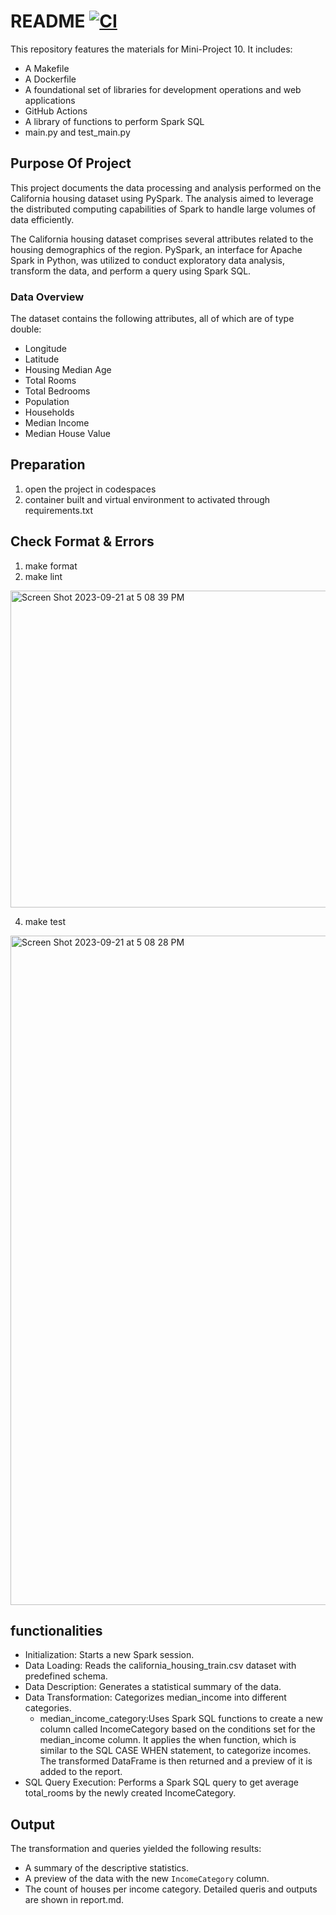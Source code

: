 # README [![CI](https://github.com/nogibjj/Project4_Vivian/actions/workflows/ci.yml/badge.svg)](https://github.com/nogibjj/Project4_Vivian/actions/workflows/ci.yml)

This repository features the materials for Mini-Project 10. It includes: 
- A Makefile
- A Dockerfile
- A foundational set of libraries for development operations and web applications
- GitHub Actions
- A library of functions to perform Spark SQL
- main.py and test_main.py

## Purpose Of Project
This project documents the data processing and analysis performed on the California housing dataset using PySpark. The analysis aimed to leverage the distributed computing capabilities of Spark to handle large volumes of data efficiently.

The California housing dataset comprises several attributes related to the housing demographics of the region. PySpark, an interface for Apache Spark in Python, was utilized to conduct exploratory data analysis, transform the data, and perform a query using Spark SQL.

### Data Overview
The dataset contains the following attributes, all of which are of type double:
- Longitude
- Latitude
- Housing Median Age
- Total Rooms
- Total Bedrooms
- Population
- Households
- Median Income
- Median House Value

## Preparation 
1. open the project in codespaces
2. container built and virtual environment to activated through requirements.txt

## Check Format & Errors
1. make format
2. make lint

<img width="507" alt="Screen Shot 2023-09-21 at 5 08 39 PM" src="https://github.com/nogibjj/Project4_Vivian/assets/143654445/3f7de37e-b25b-4732-911c-6eceedb7b046">

4. make test

<img width="1071" alt="Screen Shot 2023-09-21 at 5 08 28 PM" src="https://github.com/nogibjj/Project4_Vivian/assets/143654445/6a30d369-56af-4fc9-b6e0-96517d80b08b">


## functionalities
- Initialization: Starts a new Spark session.
- Data Loading: Reads the california_housing_train.csv dataset with predefined schema.
- Data Description: Generates a statistical summary of the data.
- Data Transformation: Categorizes median_income into different categories.
    - median_income_category:Uses Spark SQL functions to create a new column called IncomeCategory based on the conditions set for the median_income column. It applies the when function, which is similar to the SQL CASE WHEN statement, to categorize incomes. The transformed DataFrame is then returned and a preview of it is added to the report.
- SQL Query Execution: Performs a Spark SQL query to get average total_rooms by the newly created IncomeCategory.

## Output
The transformation and queries yielded the following results:
- A summary of the descriptive statistics.
- A preview of the data with the new `IncomeCategory` column.
- The count of houses per income category.
Detailed queris and outputs are shown in report.md. 
